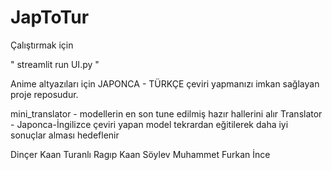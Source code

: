 # JapToTur

Çalıştırmak için

" streamlit run UI.py "


Anime altyazıları için JAPONCA - TÜRKÇE çeviri yapmanızı imkan sağlayan proje reposudur.

mini_translator - modellerin en son tune edilmiş hazır hallerini alır
Translator - Japonca-İngilizce çeviri yapan model tekrardan eğitilerek daha iyi sonuçlar alması hedeflenir


Dinçer Kaan Turanlı 
Ragıp Kaan Söylev
Muhammet Furkan İnce
